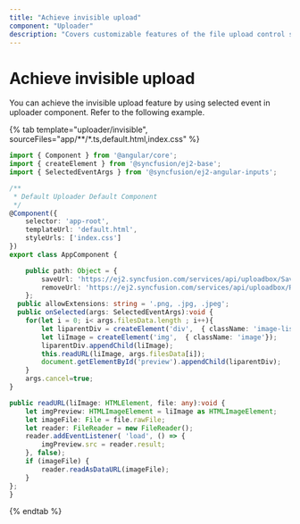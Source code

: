```yaml
---
title: "Achieve invisible upload"
component: "Uploader"
description: "Covers customizable features of the file upload control such as a preview image, invisible upload, progress bar, sort the file list and more."
---
```


# Achieve invisible upload

You can achieve the invisible upload feature by using selected event in uploader component.
Refer to the following example.

{% tab template="uploader/invisible",  sourceFiles="app/**/*.ts,default.html,index.css" %}

```typescript
import { Component } from '@angular/core';
import { createElement } from '@syncfusion/ej2-base';
import { SelectedEventArgs } from '@syncfusion/ej2-angular-inputs';

/**
 * Default Uploader Default Component
 */
@Component({
    selector: 'app-root',
    templateUrl: 'default.html',
    styleUrls: ['index.css']
})
export class AppComponent {

    public path: Object = {
        saveUrl: 'https://ej2.syncfusion.com/services/api/uploadbox/Save',
        removeUrl: 'https://ej2.syncfusion.com/services/api/uploadbox/Remove'
    };
  public allowExtensions: string = '.png, .jpg, .jpeg';
  public onSelected(args: SelectedEventArgs):void {
    for(let i = 0; i< args.filesData.length ; i++){
        let liparentDiv = createElement('div',  { className: 'image-list'});
        let liImage = createElement('img',  { className: 'image'});
        liparentDiv.appendChild(liImage);
        this.readURL(liImage, args.filesData[i]);
        document.getElementById('preview').appendChild(liparentDiv);
    }
    args.cancel=true;
}

public readURL(liImage: HTMLElement, file: any):void {
    let imgPreview: HTMLImageElement = liImage as HTMLImageElement;
    let imageFile: File = file.rawFile;
    let reader: FileReader = new FileReader();
    reader.addEventListener( 'load', () => {
        imgPreview.src = reader.result;
    }, false);
    if (imageFile) {
        reader.readAsDataURL(imageFile);
    }
};
}
```

{% endtab %}
